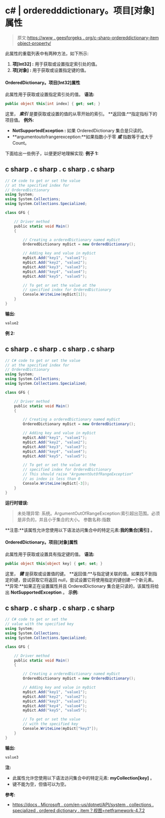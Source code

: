 # c# | orderedddictionary。项目[对象]属性

> 原文:[https://www . geesforgeks . org/c-sharp-ordereddictionary-item object-property/](https://www.geeksforgeeks.org/c-sharp-ordereddictionary-itemobject-property/)

此属性的重载列表中有两种方法，如下所示:

1.  **项[Int32] :** 用于获取或设置指定索引处的值。
2.  **项[对象] :** 用于获取或设置指定键的值。

#### OrderedDictionary。项目[Int32]属性

此属性用于获取或设置指定索引处的值。
**语法:**

```cs
public object this[int index] { get; set; }
```

这里， ***索引*** 是要获取或设置的值的从零开始的索引。
**返回值:**指定指标下的项目值。
**例外:**

*   **NotSupportedException :** 如果 OrderedDictionary 集合是只读的。
*   **argumentoutofrangerexception:**如果指数小于零 ***或*** 指数等于或大于 Count。

下面给出一些例子，以便更好地理解实现:
**例子 1:**

## c sharp . c sharp . c sharp . c sharp

```cs
// C# code to get or set the value
// at the specified index for
// OrderedDictionary
using System;
using System.Collections;
using System.Collections.Specialized;

class GFG {

    // Driver method
    public static void Main()
    {

        // Creating a orderedDictionary named myDict
        OrderedDictionary myDict = new OrderedDictionary();

        // Adding key and value in myDict
        myDict.Add("key1", "value1");
        myDict.Add("key2", "value2");
        myDict.Add("key3", "value3");
        myDict.Add("key4", "value4");
        myDict.Add("key5", "value5");

        // To get or set the value at the
        // specified index for OrderedDictionary
        Console.WriteLine(myDict[1]);
    }
}
```

**输出:**

```cs
value2
```

**例 2:**

## c sharp . c sharp . c sharp . c sharp

```cs
// C# code to get or set the value
// at the specified index for
// OrderedDictionary
using System;
using System.Collections;
using System.Collections.Specialized;

class GFG {

    // Driver method
    public static void Main()
    {

        // Creating a orderedDictionary named myDict
        OrderedDictionary myDict = new OrderedDictionary();

        // Adding key and value in myDict
        myDict.Add("key1", "value1");
        myDict.Add("key2", "value2");
        myDict.Add("key3", "value3");
        myDict.Add("key4", "value4");
        myDict.Add("key5", "value5");

        // To get or set the value at the
        // specified index for OrderedDictionary
        // This should raise "ArgumentOutOfRangeException"
        // as index is less than 0
        Console.WriteLine(myDict[-3]);
    }
}
```

**运行时错误:**

> 未处理异常:
> 系统。ArgumentOutOfRangeException:索引超出范围。必须是非负的，并且小于集合的大小。
> 参数名称:指数

**注意:**该属性允许您使用以下语法访问集合中的特定元素:**我的集合[索引]** 。

#### OrderedDictionary。项目[对象]属性

此属性用于获取或设置具有指定键的值。
**语法:**

```cs
public object this[object key] { get; set; }
```

这里， ***键*** 是获取或设置值的键。
**返回值:**与指定键关联的值。如果找不到指定的键，尝试获取它将返回 null，尝试设置它将使用指定的键创建一个新元素。
**异常:**如果正在设置属性并且 OrderedDictionary 集合是只读的，该属性将给出 **NotSupportedException** 。
**示例:**

## c sharp . c sharp . c sharp . c sharp

```cs
// C# code to get or set the
// value with the specified key
using System;
using System.Collections;
using System.Collections.Specialized;

class GFG {

    // Driver method
    public static void Main()
    {

        // Creating a orderedDictionary named myDict
        OrderedDictionary myDict = new OrderedDictionary();

        // Adding key and value in myDict
        myDict.Add("key1", "value1");
        myDict.Add("key2", "value2");
        myDict.Add("key3", "value3");
        myDict.Add("key4", "value4");
        myDict.Add("key5", "value5");

        // To get or set the value
        // with the specified key
        Console.WriteLine(myDict["key3"]);
    }
}
```

**输出:**

```cs
value3
```

**注:**

*   此属性允许您使用以下语法访问集合中的特定元素: **myCollection[key]** 。
*   键不能为空，但值可以为空。

**参考:**

*   [https://docs . Microsoft . com/en-us/dotnet/API/system . collections . specialized . ordered dictionary . item？视图=netframework-4.7.2](https://docs.microsoft.com/en-us/dotnet/api/system.collections.specialized.ordereddictionary.item?view=netframework-4.7.2)